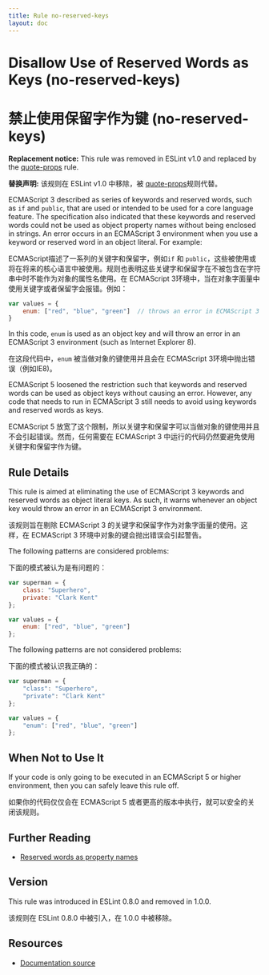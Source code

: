 ```yaml
---
title: Rule no-reserved-keys
layout: doc
---
```

<!-- Note: No pull requests accepted for this file. See README.md in the root directory for details. -->
# Disallow Use of Reserved Words as Keys (no-reserved-keys)

# 禁止使用保留字作为键 (no-reserved-keys)

**Replacement notice:** This rule was removed in ESLint v1.0 and replaced by the [quote-props](quote-props) rule.

**替换声明:** 该规则在 ESLint v1.0 中移除，被 [quote-props](quote-props)规则代替。

ECMAScript 3 described as series of keywords and reserved words, such as `if` and `public`, that are used or intended to be used for a core language feature. The specification also indicated that these keywords and reserved words could not be used as object property names without being enclosed in strings. An error occurs in an ECMAScript 3 environment when you use a keyword or reserved word in an object literal. For example:

ECMAScript描述了一系列的关键字和保留字，例如`if` 和 `public`，这些被使用或将在将来的核心语言中被使用。规则也表明这些关键字和保留字在不被包含在字符串中时不能作为对象的属性名使用。在 ECMAScript 3环境中，当在对象字面量中使用关键字或者保留字会报错。例如：

```js
var values = {
    enum: ["red", "blue", "green"]  // throws an error in ECMAScript 3
}
```

In this code, `enum` is used as an object key and will throw an error in an ECMAScript 3 environment (such as Internet Explorer 8).

在这段代码中，`enum` 被当做对象的键使用并且会在 ECMAScript 3环境中抛出错误（例如IE8)。

ECMAScript 5 loosened the restriction such that keywords and reserved words can be used as object keys without causing an error. However, any code that needs to run in ECMAScript 3 still needs to avoid using keywords and reserved words as keys.

ECMAScript 5 放宽了这个限制，所以关键字和保留字可以当做对象的键使用并且不会引起错误。然而，任何需要在  ECMAScript 3 中运行的代码仍然要避免使用关键字和保留字作为键。


## Rule Details

This rule is aimed at eliminating the use of ECMAScript 3 keywords and reserved words as object literal keys. As such, it warns whenever an object key would throw an error in an ECMAScript 3 environment.

该规则旨在剔除 ECMAScript 3 的关键字和保留字作为对象字面量的使用。这样，在 ECMAScript 3 环境中对象的键会抛出错误会引起警告。

The following patterns are considered problems:

下面的模式被认为是有问题的：

```js
var superman = {
    class: "Superhero",
    private: "Clark Kent"
};

var values = {
    enum: ["red", "blue", "green"]
};
```

The following patterns are not considered problems:

下面的模式被认识我正确的：

```js
var superman = {
    "class": "Superhero",
    "private": "Clark Kent"
};

var values = {
    "enum": ["red", "blue", "green"]
};
```

## When Not to Use It

If your code is only going to be executed in an ECMAScript 5 or higher environment, then you can safely leave this rule off.

如果你的代码仅仅会在 ECMAScript 5 或者更高的版本中执行，就可以安全的关闭该规则。

## Further Reading

* [Reserved words as property names](http://kangax.github.io/compat-table/es5/#Reserved_words_as_property_names)

## Version

This rule was introduced in ESLint 0.8.0 and removed in 1.0.0.

该规则在 ESLint 0.8.0 中被引入，在 1.0.0 中被移除。

## Resources

* [Documentation source](https://github.com/eslint/eslint/tree/master/docs/rules/no-reserved-keys.md)
